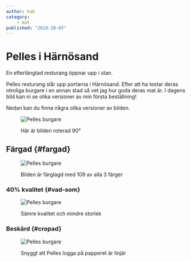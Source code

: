 ```yaml
---
author: hab
category:
    - mat
published: "2018-10-03"
---
```

Pelles i Härnösand
==================================

En efterlängtad resturang öppnar upp i stan.

<!--more-->

Pelles resturang slår upp portarna i Härnösand.
Efter att ha testar deras otroliga burgare i en annan stad så vet jag hur goda deras mat är.
I dagens bild kan ni se olika versioner av min första beställning!

Nedan kan du finna några olika versioner av bilden.

<figure class="figure">
    <img src="image/pelles.jpg?w=500&h=500&r=-90" alt="Pelles burgare">
    <figcaption>
        <p>Här är bilden roterad 90°</p>
    </figcaption>
</figure>

 Färgad {#fargad}
-----------------------------------

<figure class="figure">
    <img src="image/pelles.jpg?w=300&h=300&r=-90&f=colorize,109,109,109,0" alt="Pelles burgare">
    <figcaption>
        <p>Bilden är färglagd med 109 av alla 3 färger</p>
    </figcaption>
</figure>



### 40% kvalitet {#vad-som}

<figure class="figure">
    <img src="image/pelles.jpg?w=300&h=300&r=-90&q=40" alt="Pelles burgare">
    <figcaption>
        <p>Sämre kvalitet och mindre storlek</p>
    </figcaption>
</figure>

### Beskärd {#cropad}

<figure class="figure">
    <img src="image/pelles.jpg?width=600&height=200&crop-to-fit" alt="Pelles burgare">
    <figcaption>
        <p>Snyggt att Pelles logga på papperet är linjär</p>
    </figcaption>
</figure>
